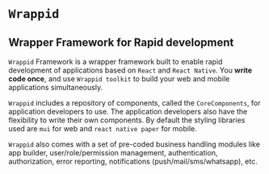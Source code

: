 # `Wrappid`

## Wrapper Framework for Rapid development

`Wrappid` Framework is a wrapper framework built to enable rapid development of applications based on `React` and `React Native`. You **write code once**, and use `Wrappid toolkit` to build your web and mobile applications simultaneously.

`Wrappid` includes a repository of components, called the `CoreComponents`, for application developers to use. The application developers also have the flexibility to write their own components. By default the styling libraries used are `mui` for web and `react native paper` for mobile.

`Wrappid` also comes with a set of pre-coded business handling modules like app builder, user/role/permission management, authentication, authorization, error reporting, notifications (push/mail/sms/whatsapp), etc.

<!--
## Hi there 👋

**Here are some ideas to get you started:**

🙋‍♀️ A short introduction - what is your organization all about?
🌈 Contribution guidelines - how can the community get involved?
👩‍💻 Useful resources - where can the community find your docs? Is there anything else the community should know?
🍿 Fun facts - what does your team eat for breakfast?
🧙 Remember, you can do mighty things with the power of [Markdown](https://docs.github.com/github/writing-on-github/getting-started-with-writing-and-formatting-on-github/basic-writing-and-formatting-syntax)

# `Wrappid` CLI Tool

This is a npm package for our own `Wrappid` command line interface to create a `Wrappid` project.

## Requirements

- Node - 16
- React - 18.2.0
- React Native - 0.71.6

## Getting Started

The getting started guide will help us setup a basic `Wrappid` project.

### Step 1

Initialize a `Wrappid` project with project name.
Default: `Wrappid`-project

```
wrappid init < Project Name >
```

### Step 2

Choosing a template for your wrappid project.
Template(s) available for now as follows:

- Web: Using React 18.2.0
- Mobile: Using React Native 0.71.6

```
> Choose template
> 1. Web: Using React 18.2.0
> 2. Mobile: Using React Native 0.71.6
```

Based on your template selection your project will be prepared.

### Step 3

Start auto installation process.

### Step 4

Now you have a sample module for business module refference.

-->
